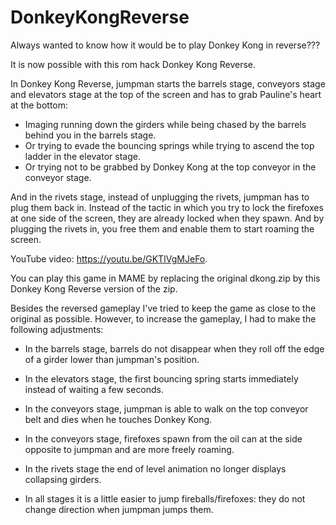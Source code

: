 # DonkeyKongReverse

Always wanted to know how it would be to play Donkey Kong in reverse??? 

It is now possible with this rom hack Donkey Kong Reverse.

In Donkey Kong Reverse, jumpman starts the barrels stage, conveyors stage and elevators stage at the top of the screen and has to grab Pauline's heart at the bottom: 

- Imaging running down the girders while being chased by the barrels behind you in the barrels stage. 
- Or trying to evade the bouncing springs while trying to ascend the top ladder in the elevator stage. 
- Or trying not to be grabbed by Donkey Kong at the top conveyor in the conveyor stage.

And in the rivets stage, instead of unplugging the rivets, jumpman has to plug them back in. Instead of the tactic in which you try to lock the firefoxes at one side of the screen, they are already locked when they spawn. And by plugging the rivets in, you free them and enable them to start roaming the screen.

YouTube video: https://youtu.be/GKTIVgMJeFo.

You can play this game in MAME by replacing the original dkong.zip by this Donkey Kong Reverse version of the zip.

Besides the reversed gameplay I've tried to keep the game as close to the original as possible. However, to increase the gameplay, I had to make the following adjustments:

- In the barrels stage, barrels do not disappear when they roll off the edge of a girder lower than jumpman's position. 

- In the elevators stage, the first bouncing spring starts immediately instead of waiting a few seconds.

- In the conveyors stage, jumpman is able to walk on the top conveyor belt and dies when he touches Donkey Kong.

- In the conveyors stage, firefoxes spawn from the oil can at the side opposite to jumpman and are more freely roaming.

- In the rivets stage the end of level animation no longer displays collapsing girders.

- In all stages it is a little easier to jump fireballs/firefoxes: they do not change direction when jumpman jumps them. 

